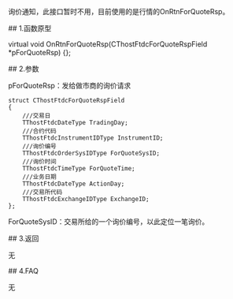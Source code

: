 <p>询价通知，此接口暂时不用，目前使用的是行情的OnRtnForQuoteRsp。</p>
<span class="anchor" id="33b66318-168f-4067-9932-23ca014f9de4"></span>
## 1.函数原型
<p>virtual void OnRtnForQuoteRsp(CThostFtdcForQuoteRspField *pForQuoteRsp) {};</p>
<span class="anchor" id="e07efef7-31d5-4057-a65b-339c41072dda"></span>
## 2.参数
<p>pForQuoteRsp：发给做市商的询价请求</p>
<pre><code>struct CThostFtdcForQuoteRspField
{
    ///交易日
    TThostFtdcDateType TradingDay;
    ///合约代码
    TThostFtdcInstrumentIDType InstrumentID;
    ///询价编号
    TThostFtdcOrderSysIDType ForQuoteSysID;
    ///询价时间
    TThostFtdcTimeType ForQuoteTime;
    ///业务日期
    TThostFtdcDateType ActionDay;
    ///交易所代码
    TThostFtdcExchangeIDType ExchangeID;
};
</code></pre>
<p>ForQuoteSysID：交易所给的一个询价编号，以此定位一笔询价。</p>
<span class="anchor" id="bc121e43-7005-426d-b8cf-7ffd2e8b2df0"></span>
## 3.返回
<p>无</p>
<span class="anchor" id="e317bafc-f894-44db-bc6d-18e9e1e6bb9d"></span>
## 4.FAQ
<p>无</p>
